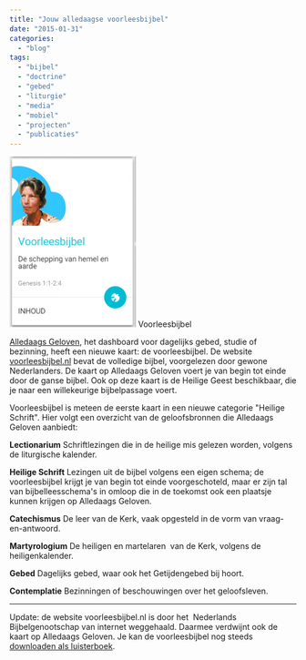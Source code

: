 ```yaml
---
title: "Jouw alledaagse voorleesbijbel"
date: "2015-01-31"
categories: 
  - "blog"
tags: 
  - "bijbel"
  - "doctrine"
  - "gebed"
  - "liturgie"
  - "media"
  - "mobiel"
  - "projecten"
  - "publicaties"
---
```


[![Voorleesbijbel](images/voorleesbijbel-222x300.png)](http://alledaags.gelovenleren.net/) Voorleesbijbel

[Alledaags Geloven](http://alledaags.gelovenleren.net/ "Alledaags geloven"), het dashboard voor dagelijks gebed, studie of bezinning, heeft een nieuwe kaart: de voorleesbijbel. De website [voorleesbijbel.nl](http://voorleesbijbel.nl/ "Voorleesbijbel") bevat de volledige bijbel, voorgelezen door gewone Nederlanders. De kaart op Alledaags Geloven voert je van begin tot einde door de ganse bijbel. Ook op deze kaart is de Heilige Geest beschikbaar, die je naar een willekeurige bijbelpassage voert.

Voorleesbijbel is meteen de eerste kaart in een nieuwe categorie "Heilige Schrift". Hier volgt een overzicht van de geloofsbronnen die Alledaags Geloven aanbiedt:

**Lectionarium** Schriftlezingen die in de heilige mis gelezen worden, volgens de liturgische kalender.

**Heilige Schrift** Lezingen uit de bijbel volgens een eigen schema; de voorleesbijbel krijgt je van begin tot einde voorgeschoteld, maar er zijn tal van bijbelleesschema's in omloop die in de toekomst ook een plaatsje kunnen krijgen op Alledaags Geloven.

**Catechismus** De leer van de Kerk, vaak opgesteld in de vorm van vraag-en-antwoord.

**Martyrologium** De heiligen en martelaren  van de Kerk, volgens de heiligenkalender.

**Gebed** Dagelijks gebed, waar ook het Getijdengebed bij hoort.

**Contemplatie** Bezinningen of beschouwingen over het geloofsleven.

* * *

Update: de website voorleesbijbel.nl is door het  Nederlands Bijbelgenootschap van internet weggehaald. Daarmee verdwijnt ook de kaart op Alledaags Geloven. Je kan de voorleesbijbel nog steeds [downloaden als luisterboek](/page/luisterboeken/).

